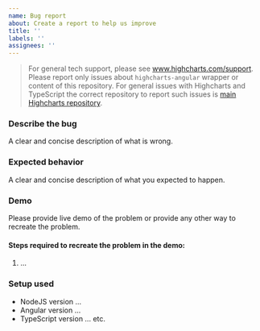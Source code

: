 ```yaml
---
name: Bug report
about: Create a report to help us improve
title: ''
labels: ''
assignees: ''
---
```


> For general tech support, please see www.highcharts.com/support.
> Please report only issues about `highcharts-angular` wrapper or content of this repository.
> For general issues with Highcharts and TypeScript the correct repository to report such issues is [main Highcharts repository](https://github.com/highcharts/highcharts/issues).

### Describe the bug

A clear and concise description of what is wrong.

### Expected behavior

A clear and concise description of what you expected to happen.

### Demo

Please provide live demo of the problem or provide any other way to recreate the problem.

#### Steps required to recreate the problem in the demo:

1. ...

### Setup used

- NodeJS version ...
- Angular version ...
- TypeScript version ...
  etc.
